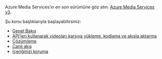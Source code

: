 Azure Media Services’ın en son sürümüne göz atın: [Azure Media Services v3](https://docs.microsoft.com/azure/media-services/latest/).

Şu konu başlıklarıyla başlayabilirsiniz: 

* [Genel Bakış](https://docs.microsoft.com/azure/media-services/latest/media-services-overview)
* [API’leri kullanarak videoları karşıya yükleme, kodlama ve akışla aktarma](https://docs.microsoft.com/azure/media-services/latest/stream-files-tutorial-with-api)
* [Çözümleme](https://docs.microsoft.com/azure/media-services/latest/analyze-videos-tutorial-with-api)
* [Canlı akış](https://docs.microsoft.com/azure/media-services/latest/stream-live-tutorial-with-api)
* [İçeriğinizi koruma](https://docs.microsoft.com/azure/media-services/latest/protect-with-aes128)
